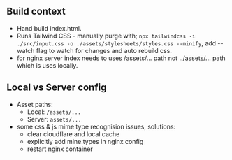## Build context

- Hand build index.html.
- Runs Tailwind CSS - manually purge with; `npx tailwindcss -i ./src/input.css -o ./assets/stylesheets/styles.css --minify`, add --watch flag to watch for changes and auto rebuild css.
- for nginx server index needs to uses /assets/... path not ../assets/... path which is uses locally.

## Local vs Server config

- Asset paths:
  - Local: `/assets/...`
  - Server: `assets/...`
- some css & js mime type recognision issues, solutions:
  - clear cloudflare and local cache
  - explicitly add mine.types in nginx config
  - restart nginx container
